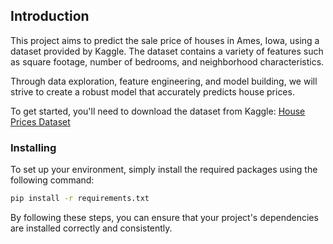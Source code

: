## Introduction

This project aims to predict the sale price of houses in Ames, Iowa, using a dataset provided by Kaggle. The dataset contains a variety of features such as square footage, number of bedrooms, and neighborhood characteristics.

Through data exploration, feature engineering, and model building, we will strive to create a robust model that accurately predicts house prices.

To get started, you'll need to download the dataset from Kaggle: [House Prices Dataset](https://www.kaggle.com/c/house-prices-advanced-regression-techniques/data) 

### Installing

To set up your environment, simply install the required packages using the following command:

```bash
pip install -r requirements.txt
```

By following these steps, you can ensure that your project's dependencies are installed correctly and consistently.
